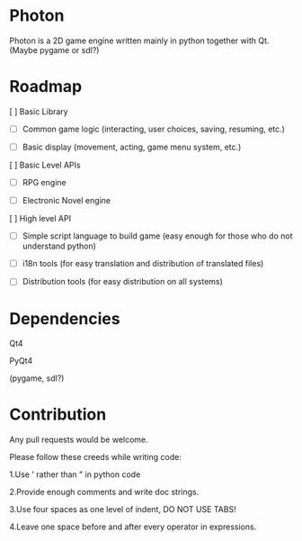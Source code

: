 Photon
======

Photon is a 2D game engine written mainly in python together with Qt.(Maybe pygame or sdl?)


Roadmap
=======

[ ] Basic Library

- [ ] Common game logic (interacting, user choices, saving, resuming, etc.)

- [ ] Basic display (movement, acting, game menu system, etc.)

[ ] Basic Level APIs

- [ ] RPG engine

- [ ] Electronic Novel engine

[ ] High level API

- [ ] Simple script language to build game (easy enough for those who do not understand python)

- [ ] i18n tools (for easy translation and distribution of translated files)

- [ ] Distribution tools (for easy distribution on all systems)


Dependencies
==========

Qt4

PyQt4

(pygame, sdl?)

Contribution
============

Any pull requests would be welcome.

Please follow these creeds while writing code:

1.Use ' rather than " in python code

2.Provide enough comments and write doc strings.

3.Use four spaces as one level of indent, DO NOT USE TABS!

4.Leave one space before and after every operator in expressions.
